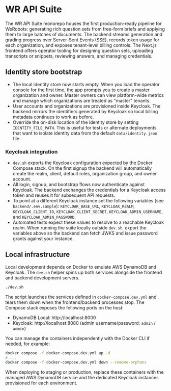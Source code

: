 # WR API Suite

The WR API Suite monorepo houses the first production-ready pipeline for WeRobots: generating rich question sets from free-form briefs and applying them to large batches of documents. The backend streams generation and grading progress over Server-Sent Events (SSE), records token usage for each organization, and exposes tenant-level billing controls. The Next.js frontend offers operator tooling for designing question sets, uploading transcripts or snippets, reviewing answers, and managing credentials.

## Identity store bootstrap

- The local identity store now starts empty. When you load the operator console for the first time,
  the app prompts you to create a master organization and owner. Master owners can view
  platform-wide metrics and manage which organizations are treated as "master" tenants.
- User accounts and organizations are provisioned inside Keycloak. The backend mirrors the
  identifiers generated by Keycloak so local billing metadata continues to work as before.
- Override the on-disk location of the identity store by setting `IDENTITY_FILE_PATH`. This is
  useful for tests or alternate deployments that want to isolate identity data from the default
  `data/identity.json` file.

### Keycloak integration

- `dev.sh` exports the Keycloak configuration expected by the Docker Compose stack. On the first
  signup the backend will automatically create the realm, client, default roles, organization group,
  and owner account.
- All login, signup, and bootstrap flows now authenticate against Keycloak. The backend exchanges
  the credentials for a Keycloak access token and reuses it for subsequent API requests.
- To point at a different Keycloak instance set the following variables (see `backend/.env.sample`):
  `KEYCLOAK_BASE_URL`, `KEYCLOAK_REALM`, `KEYCLOAK_CLIENT_ID`, `KEYCLOAK_CLIENT_SECRET`,
  `KEYCLOAK_ADMIN_USERNAME`, and `KEYCLOAK_ADMIN_PASSWORD`.
- Automated tests expect these values to resolve to a reachable Keycloak realm. When running the
  suite locally outside `dev.sh`, export the variables above so the backend can fetch JWKS and issue
  password grants against your instance.

## Local infrastructure

Local development depends on Docker to emulate AWS DynamoDB and Keycloak. The `dev.sh` helper spins
up both services alongside the frontend and backend development servers.

```bash
./dev.sh
```

The script launches the services defined in `docker-compose.dev.yml` and tears them down when the
frontend/backend processes stop. The Compose stack exposes the following ports on the host:

- DynamoDB Local: http://localhost:8000
- Keycloak: http://localhost:8080 (admin username/password: `admin` / `admin`)

You can manage the containers independently with the Docker CLI if needed, for example:

```bash
docker compose -f docker-compose.dev.yml up -d
# ...
docker compose -f docker-compose.dev.yml down --remove-orphans
```

When deploying to staging or production, replace these containers with the managed AWS DynamoDB
service and the dedicated Keycloak instances provisioned for each environment.
